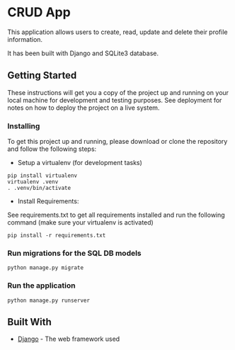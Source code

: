 # CRUD App

This application allows users to create, read, update and delete their profile information.

It has been built with Django and SQLite3 database.

## Getting Started

These instructions will get you a copy of the project up and running on your local machine for development and testing purposes. See deployment for notes on how to deploy the project on a live system.

### Installing

To get this project up and running, please download or clone the repository and follow the following steps:

* Setup a virtualenv (for development tasks)

```
pip install virtualenv
virtualenv .venv 
. .venv/bin/activate
```

* Install Requirements:

See requirements.txt to get all requirements installed and run the following command (make sure your virtualenv is activated)

```
pip install -r requirements.txt
```

### Run migrations for the SQL DB models
```
python manage.py migrate
```
### Run the application
```
python manage.py runserver
```

## Built With

* [Django](https://docs.djangoproject.com/en/2.2/) - The web framework used
